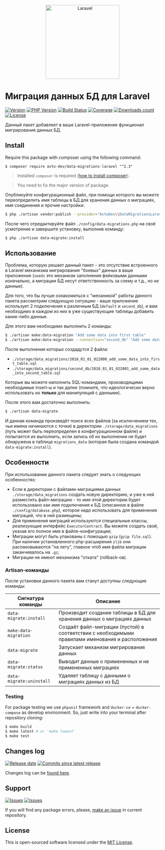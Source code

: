 <p align="center">
  <img src="https://laravel.com/assets/img/components/logo-laravel.svg" alt="Laravel" width="240" />
</p>

# Миграция данных БД для Laravel

[![Version][badge_packagist_version]][link_packagist]
[![PHP Version][badge_php_version]][link_packagist]
[![Build Status][badge_build_status]][link_build_status]
[![Coverage][badge_coverage]][link_coverage]
[![Downloads count][badge_downloads_count]][link_packagist]
[![License][badge_license]][link_license]

Данный пакет добавляет в ваше Laravel-приложение функционал мигрирования данных БД.

## Install

Require this package with composer using the following command:

```shell
$ composer require avto-dev/data-migrations-laravel "^2.3"
```

> Installed `composer` is required ([how to install composer][getcomposer]).

> You need to fix the major version of package.

Опубликуйте конфигурационный файл, при помощи которого вы можете переопределить имя таблицы в БД для хранения данных о миграциях, имя соединения и прочие настройки:

```bash
$ php ./artisan vendor:publish --provider="AvtoDev\\DataMigrationsLaravel\\ServiceProvider"
```

После чего отредактируйте файл `./config/data-migrations.php` на своё усмотрение и завершите установку, выполнив команду:

```bash
$ php ./artisan data-migrate:install
```

## Использование

Проблема, которую решает данный пакет - это отсутствие встроенного в Laravel механизма мигрирования "боевых" данных в ваше приложение (`seeds` это механизм заполнения фейковыми данными изначально, а миграции БД несут ответственность за схему и т.д., но _не_ данные).

Для того, что бы лучше ознакомиться с "механикой" работы данного пакета рассмотрим следующую ситуацию - ваше приложение использует 2 подключения к различным БД (`default` и `second_db`), и вам необходимо в каждом из них в уже существующие таблицы добавить какие-либо данные.

Для этого вам необходимо выполнить 2 команды:

```bash
$ ./artisan make:data-migration "Add some data into first table"
$ ./artisan make:data-migration --connection="second_db" "Add some data into second table"
```

После выполнения которых создадутся 2 файла:

- `./storage/data_migrations/2018_01_01_022000_add_some_data_into_first_table.sql`
- `./storage/data_migrations/second_db/2018_01_01_022001_add_some_data_into_second_table.sql`

Которые вы можете наполнить SQL-командами, производящими необходимые insert-ы и так далее (помните, что идеологически верно использовать их **только** для манипуляций с данными).

После этого вам достаточно выполнить:

```bash
$ ./artisan data-migrate
```

И данная команда произведёт поиск всех файлов (за исключением тех, чьи имена начинаются с точки) в директории `./storage/data_migrations` (путь может быть переопределен в конфигурационном файле) и попытается их выполнить, если запись об их выполнении не будет обнаружена в таблице `migrations_data` (которая была создана командой `data-migrate:install`).

## Особенности

При использовании данного пакета следует знать о следующих особенностях:

- Если в директории с файлами-миграциями данных `./storage/data_migrations` создать новую директорию, и уже в ней разместить файл-миграцию - то имя этой директории будет использовано как имя подключения к БД (описанное в файле `./config/database.php`), которое надо использовать для применения миграций, что в ней размещены;
- Для применения миграций используются специальные классы, реализующие интерфейс `ExecutorContract`. Вы можете создать свой, указав его полное имя в файле-конфигурации;
- Миграции могут быть упакованы с помощью `gzip` (`gzip file.sql`). При наличии установленного php-расширения `zlib` они распаковываются "на лету", главное чтоб имя файла миграции заканчивалось на `.gz`;
- Миграции не имеют механизма "отката" (rollback-ов).

### Artisan-команды

После установки данного пакета вам станут доступны следующие команды:

Сигнатура команды | Описание
----------------- | --------
`data-migrate:install` | Производит создание таблицы в БД для хранения данных о миграциях данных
`make:data-migration` | Создаёт файл-миграции (пустой) в соответствии с необходимыми правилами именования и расположения
`data-migrate` | Запускает механизм мигрирования данных
`data-migrate:status` | Выводит данные о примененных и не примененных миграциях
`data-migrate:uninstall` | Удаляет таблицу с данными о миграциях данных из БД

### Testing

For package testing we use `phpunit` framework and `docker-ce` + `docker-compose` as develop environment. So, just write into your terminal after repository cloning:

```bash
$ make build
$ make latest # or 'make lowest'
$ make test
```

## Changes log

[![Release date][badge_release_date]][link_releases]
[![Commits since latest release][badge_commits_since_release]][link_commits]

Changes log can be [found here][link_changes_log].

## Support

[![Issues][badge_issues]][link_issues]
[![Issues][badge_pulls]][link_pulls]

If you will find any package errors, please, [make an issue][link_create_issue] in current repository.

## License

This is open-sourced software licensed under the [MIT License][link_license].

[badge_packagist_version]:https://img.shields.io/packagist/v/avto-dev/data-migrations-laravel.svg?maxAge=180
[badge_php_version]:https://img.shields.io/packagist/php-v/avto-dev/data-migrations-laravel.svg?longCache=true
[badge_build_status]:https://img.shields.io/github/workflow/status/avto-dev/data-migrations-laravel/tests/master
[badge_coverage]:https://img.shields.io/codecov/c/github/avto-dev/data-migrations-laravel/master.svg?maxAge=60
[badge_downloads_count]:https://img.shields.io/packagist/dt/avto-dev/data-migrations-laravel.svg?maxAge=180
[badge_license]:https://img.shields.io/packagist/l/avto-dev/data-migrations-laravel.svg?longCache=true
[badge_release_date]:https://img.shields.io/github/release-date/avto-dev/data-migrations-laravel.svg?style=flat-square&maxAge=180
[badge_commits_since_release]:https://img.shields.io/github/commits-since/avto-dev/data-migrations-laravel/latest.svg?style=flat-square&maxAge=180
[badge_issues]:https://img.shields.io/github/issues/avto-dev/data-migrations-laravel.svg?style=flat-square&maxAge=180
[badge_pulls]:https://img.shields.io/github/issues-pr/avto-dev/data-migrations-laravel.svg?style=flat-square&maxAge=180
[link_releases]:https://github.com/avto-dev/data-migrations-laravel/releases
[link_packagist]:https://packagist.org/packages/avto-dev/data-migrations-laravel
[link_build_status]:https://github.com/avto-dev/data-migrations-laravel/actions
[link_coverage]:https://codecov.io/gh/avto-dev/data-migrations-laravel/
[link_changes_log]:https://github.com/avto-dev/data-migrations-laravel/blob/master/CHANGELOG.md
[link_issues]:https://github.com/avto-dev/data-migrations-laravel/issues
[link_create_issue]:https://github.com/avto-dev/data-migrations-laravel/issues/new/choose
[link_commits]:https://github.com/avto-dev/data-migrations-laravel/commits
[link_pulls]:https://github.com/avto-dev/data-migrations-laravel/pulls
[link_license]:https://github.com/avto-dev/data-migrations-laravel/blob/master/LICENSE
[getcomposer]:https://getcomposer.org/download/
